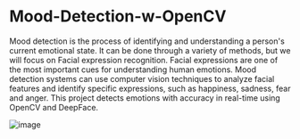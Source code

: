 # Mood-Detection-w-OpenCV

Mood detection is the process of identifying and understanding a person's current emotional state. It can be done through a variety of methods, but we will focus on Facial expression recognition. Facial expressions are one of the most important cues for understanding human emotions. Mood detection systems can use computer vision techniques to analyze facial features and identify specific expressions, such as happiness, sadness, fear and anger. This project detects emotions with accuracy in real-time using OpenCV and DeepFace.

![image](https://github.com/Lloydzxc/Mood-Detection-w-OpenCV/assets/163873889/fe6490d6-debe-4907-b423-1bb11615ebc5)
